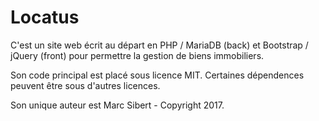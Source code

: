 # Locatus
C'est un site web écrit au départ en PHP / MariaDB (back) et Bootstrap / jQuery (front) pour permettre la gestion de biens immobiliers.

Son code principal est placé sous licence MIT.
Certaines dépendences peuvent être sous d'autres licences.

Son unique auteur est Marc Sibert - Copyright 2017.
